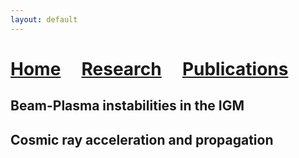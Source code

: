 ```yaml
---
layout: default
---
```


# [Home](./)  &nbsp; &nbsp;  [Research](Research)  &nbsp; &nbsp;  [Publications](Pub) 


## Beam-Plasma instabilities in the IGM 



## Cosmic ray acceleration and propagation


